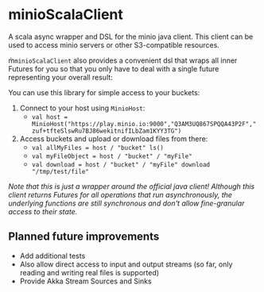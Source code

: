 # minioScalaClient

A scala async wrapper and DSL for the minio java client. This client 
can be used to access minio servers or other S3-compatible resources.

m̀`minioScalaClient` also provides a convenient dsl that wraps all inner Futures for you so
that you only have to deal with a single future representing your overall result:

You can use this library for simple access to your buckets:

1. Connect to your host using `MinioHost`:
    * `val host = MinioHost("https://play.minio.io:9000","Q3AM3UQ867SPQQA43P2F","zuf+tfteSlswRu7BJ86wekitnifILbZam1KYY3TG")`
2. Access buckets and upload or download files from there:
    * `val allMyFiles = host / "bucket" ls()`
    * `val myFileObject = host / "bucket" / "myFile"`
    * `val download = host / "bucket" / "myFile" download "/tmp/test/file"`

*Note that this is just a wrapper around the official java client! 
Although this client returns Futures for all operations that run asynchronously, the underlying
functions are still synchronous and don't allow fine-granular access
to their state.*

## Planned future improvements

* Add additional tests
* Also allow direct access to input and output streams (so far, only reading and writing real files is supported)
* Provide Akka Stream Sources and Sinks 
